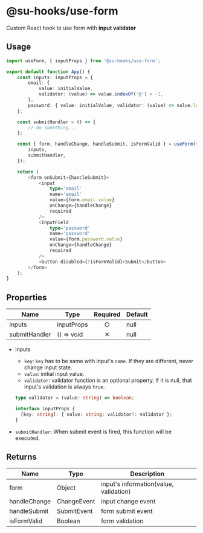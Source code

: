 # @su-hooks/use-form

Custom React hook to use form with **input validator**

<!-- ## Installation -->

## Usage

```ts
import useForm, { inputProps } from '@su-hooks/use-form';

export default function App() {
	const inputs: inputProps = {
		email: {
			value: initialValue,
			validator: (value) => value.indexOf('@') > -1,
		},
		password: { value: initialValue, validator: (value) => value.length > 7 },
	};

	const submitHandler = () => {
		// do something...
	};

	const { form, handleChange, handleSubmit, isFormValid } = useForm({
		inputs,
		submitHandler,
	});

	return (
		<form onSubmit={hancleSubmit}>
			<input
				type='email'
				name='email'
				value={form.email.value}
				onChange={handleChange}
				required
			/>
			<InputField
				type='password'
				name='password'
				value={form.password.value}
				onChange={handleChange}
				required
			/>
			<button disabled={!isFormValid}>Submit</button>
		</form>
	);
}
```

## Properties

| Name          | Type       | Required | Default |
| ------------- | ---------- | :------: | ------- |
| inputs        | inputProps |    ○     | null    |
| submitHandler | () => void |    ✕     | null    |

- inputs

  - `key`: `key` has to be same with input's `name`. If they are different, never change input state.
  - `value`: initial input value.
  - `validator`: validator function is an optional property. If it is null, that input's validation is always `true`.

  ```ts
  type validator = (value: string) => boolean;

  interface inputProps {
  	[key: string]: { value: string; validator?: validator };
  }
  ```

- `submitHandler`: When submit event is fired, this function will be executed.

## Returns

| Name         | Type        | Description                            |
| ------------ | ----------- | -------------------------------------- |
| form         | Object      | input's information(value, validation) |
| handleChange | ChangeEvent | input change event                     |
| handleSubmit | SubmitEvent | form submit event                      |
| isFormValid  | Boolean     | form validation                        |
